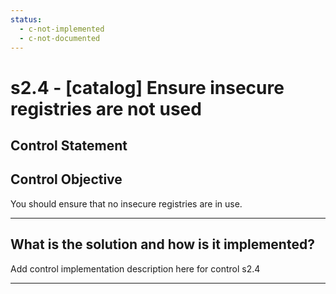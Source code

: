 ```yaml
---
status:
  - c-not-implemented
  - c-not-documented
---
```


# s2.4 - \[catalog\] Ensure insecure registries are not used

## Control Statement

## Control Objective

You should ensure that no insecure registries are in use.

______________________________________________________________________

## What is the solution and how is it implemented?

Add control implementation description here for control s2.4

______________________________________________________________________
